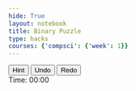 ```yaml
---
hide: True
layout: notebook
title: Binary Puzzle
type: hacks
courses: {'compsci': {'week': 1}}
---
```


<html>
<head>
    <title>Binary Puzzle</title>
    <style>
        #puzzle-container {
            display: grid;
            grid-template-columns: repeat(6, 50px); /* Example for 6x6 grid */
            grid-gap: 5px;
        }
        .puzzle-cell {
            width: 50px;
            height: 50px;
            border: 1px solid black;
            display: flex;
            justify-content: center;
            align-items: center;
            cursor: pointer;
            font-size: 20px;
        }
    </style>
</head>
<body>
    <div id="puzzle-container">
        <!-- Grid will be generated by JavaScript -->
    </div>
    <div id="controls">
        <button id="hint">Hint</button>
        <button id="undo">Undo</button>
        <button id="redo">Redo</button>
        <div id="timer">Time: 00:00</div>
    </div>
    <script>
        function generateGrid(size) {
            const container = document.getElementById('puzzle-container');
            container.style.gridTemplateColumns = `repeat(${size}, 50px)`;
            for (let i = 0; i < size; i++) {
                for (let j = 0; j < size; j++) {
                    const cell = document.createElement('div');
                    cell.className = 'puzzle-cell';
                    cell.addEventListener('click', () => toggleCellValue(cell));
                    container.appendChild(cell);
                }
            }
        }
        function toggleCellValue(cell) {
            if (cell.textContent === '') {
                cell.textContent = '1';
            } else if (cell.textContent === '1') {
                cell.textContent = '0';
            } else {
                cell.textContent = '';
            }
        }
        document.addEventListener('DOMContentLoaded', () => {
            generateGrid(6); // Initialize 6x6 grid
        });
    </script>
</body>
</html>
